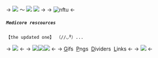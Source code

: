 -> ![](https://files.catbox.moe/2b5lon.gif) 〜 ![](https://files.catbox.moe/uaqlvj.png) ![](https://files.catbox.moe/8n1xmp.png) ->
-> ![nftu](https://files.catbox.moe/fyyt06.gif) <-

##### `Medicore rescources`
 `【the updated one】 （//◡╹）...`

-> ![](https://files.catbox.moe/gsjav8.png) <-
-> ![](https://files.catbox.moe/8az13r.png)![](https://files.catbox.moe/weaaok.gif)![](https://files.catbox.moe/71pd2c.png) <-
-> [G](https://rentry.co/medigifs)ifs ![]() [P](https://rentry.co/medipngs)ngs ![]() [D](https://rentry.co/medidivide)ividers ![]() [L](https://rentry.co/medilink)inks <-
-> ![](https://files.catbox.moe/w8hyeu.png) <-